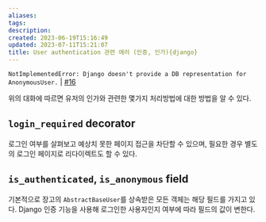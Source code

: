 ```yaml
---
aliases: 
tags: 
description:
created: 2023-06-19T15:16:49
updated: 2023-07-11T15:21:07
title: User authentication 관련 에러 (인증, 인가){django}
---
```

`NotImplementedError: Django doesn't provide a DB representation for AnonymousUser.` | [#16](https://github.com/ESTsoft-Book-Project/bookstore/issues/16) 

위의 대화에 따르면 유저의 인가와 관련한 몇가지 처리방법에 대한 방법을 알 수 있다.

## `login_required` decorator

로그인 여부를 살펴보고 예상치 못한 페이지 접근을 차단할 수 있으며, 필요한 경우 별도의 로그인 페이지로 리다이렉트도 할 수 있다.

## `is_authenticated`, `is_anonymous` field

기본적으로 장고의 `AbstractBaseUser`를 상속받은 모든 객체는 해당 필드를 가지고 있다. Django 인증 기능을 사용해 로그인한 사용자인지 여부에 따라 필드의 값이 변한다.